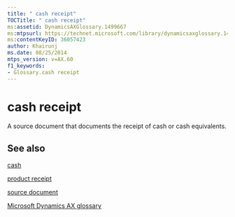 ```yaml
---
title: " cash receipt"
TOCTitle: " cash receipt"
ms:assetid: DynamicsAXGlossary.1499667
ms:mtpsurl: https://technet.microsoft.com/library/dynamicsaxglossary.1499667(v=AX.60)
ms:contentKeyID: 36057423
author: Khairunj
ms.date: 08/25/2014
mtps_version: v=AX.60
f1_keywords:
- Glossary.cash receipt
---
```


# cash receipt

A source document that documents the receipt of cash or cash equivalents.

## See also

[cash](cash.md)

[product receipt](product-receipt.md)

[source document](source-document.md)

[Microsoft Dynamics AX glossary](glossary/microsoft-dynamics-ax-glossary.md)

  


